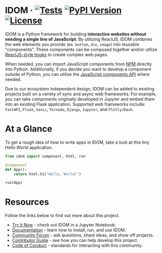 # IDOM &middot; [![Tests](https://github.com/idom-team/idom/workflows/Test/badge.svg?event=push)](https://github.com/idom-team/idom/actions?query=workflow%3ATest) [![PyPI Version](https://img.shields.io/pypi/v/idom.svg)](https://pypi.python.org/pypi/idom) [![License](https://img.shields.io/badge/License-MIT-purple.svg)](https://github.com/idom-team/idom/blob/main/LICENSE)

IDOM is a Python framework for building **interactive websites without needing a single line of JavaScript**. By utilizing ReactJS, IDOM combines the web elements you provide (ex. `button`, `div`, `image`) into reusable "components". These components can be composed together and/or utilize [ReactJS-style hooks](https://idom-docs.herokuapp.com/docs/reference/hooks-api.html) to create complex web pages.

When needed, you can import JavaScript components from [NPM](https://idom-docs.herokuapp.com/docs/guides/escape-hatches/javascript-components.html#dynamically-loaded-components) directly into Python. Additionally, if you decide you want to develop a component outside of Python, you can utilize the [JavaScript components API](https://idom-docs.herokuapp.com/docs/guides/escape-hatches/javascript-components.html#custom-javascript-components) where needed.

Due to our ecosystem independent design, IDOM can be added to existing projects built on a variety of sync and async web frameworks. For example, you can take components originally developed in Jupyter and embed them into an existing Flask application. Supported web frameworks include: `FastAPI`, `Flask`, `Sanic`, `Tornado`, `Django`, `Jupyter`, and `Plotly/Dash`.

# At a Glance

To get a rough idea of how to write apps in IDOM, take a look at this tiny _Hello World_ application.

```python
from idom import component, html, run

@component
def App():
    return html.h1("Hello, World!")

run(App)
```

# Resources

Follow the links below to find out more about this project.

-   [Try it Now](https://mybinder.org/v2/gh/idom-team/idom-jupyter/main?urlpath=lab/tree/notebooks/introduction.ipynb) - check out IDOM in a Jupyter Notebook.
-   [Documentation](https://idom-docs.herokuapp.com/) - learn how to install, run, and use IDOM.
-   [Community Forum](https://github.com/idom-team/idom/discussions) - ask questions, share ideas, and show off projects.
-   [Contributor Guide](https://idom-docs.herokuapp.com/docs/developing-idom/contributor-guide.html) - see how you can help develop this project.
-   [Code of Conduct](https://github.com/idom-team/idom/blob/main/CODE_OF_CONDUCT.md) - standards for interacting with this community.
